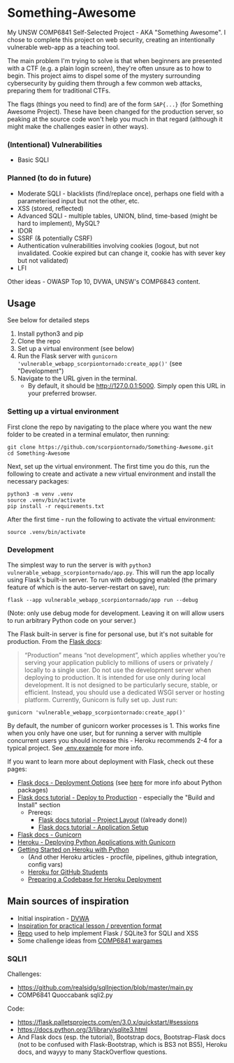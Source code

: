 # Something-Awesome

My UNSW COMP6841 Self-Selected Project - AKA "Something Awesome". I chose to complete this project on web security, creating an intentionally vulnerable web-app as a teaching tool.

The main problem I'm trying to solve is that when beginners are presented with a CTF (e.g. a plain login screen), they're often unsure as to how to begin. This project aims to dispel some of the mystery surrounding cybersecurity by guiding them through a few common web attacks, preparing them for traditional CTFs.

The flags (things you need to find) are of the form `SAP{...}` (for Something Awesome Project). These have been changed for the production server, so peaking at the source code won't help you much in that regard (although it might make the challenges easier in other ways).

### (Intentional) Vulnerabilities

- Basic SQLI

### Planned (to do in future)

- Moderate SQLI - blacklists (find/replace once), perhaps one field with a parameterised input but not the other, etc.
- XSS (stored, reflected)
- Advanced SQLI - multiple tables, UNION, blind, time-based (might be hard to implement), MySQL?
- IDOR
- SSRF (& potentially CSRF)
- Authentication vulnerabilities involving cookies (logout, but not invalidated. Cookie expired but can change it, cookie has with sever key but not validated)
- LFI

Other ideas - OWASP Top 10, DVWA, UNSW's COMP6843 content.

## Usage

See below for detailed steps

1. Install python3 and pip
2. Clone the repo
3. Set up a virtual environment (see below)
4. Run the Flask server with `gunicorn 'vulnerable_webapp_scorpiontornado:create_app()'` (see "Development")
5. Navigate to the URL given in the terminal.
   - By default, it should be http://127.0.0.1:5000. Simply open this URL in your preferred browser.

### Setting up a virtual environment

First clone the repo by navigating to the place where you want the new folder to be created in a terminal emulator, then running:

```
git clone https://github.com/scorpiontornado/Something-Awesome.git
cd Something-Awesome
```

Next, set up the virtual environment. The first time you do this, run the following to create and activate a new virtual environment and install the necessary packages:

```
python3 -m venv .venv
source .venv/bin/activate
pip install -r requirements.txt
```

After the first time - run the following to activate the virtual environment:

```
source .venv/bin/activate
```

### Development
The simplest way to run the server is with `python3 vulnerable_webapp_scorpiontornado/app.py`. This will run the app locally using Flask's built-in server. To run with debugging enabled (the primary feature of which is the auto-server-restart on save), run:
```
flask --app vulnerable_webapp_scorpiontornado/app run --debug
```
(Note: only use debug mode for development. Leaving it on will allow users to run arbitrary Python code on your server.)

The Flask built-in server is fine for personal use, but it's not suitable for production. From the [Flask docs](https://flask.palletsprojects.com/en/2.3.x/deploying/):
> “Production” means “not development”, which applies whether you’re serving your application publicly to millions of users or privately / locally to a single user. Do not use the development server when deploying to production. It is intended for use only during local development. It is not designed to be particularly secure, stable, or efficient.
Instead, you should use a dedicated WSGI server or hosting platform. Currently, Gunicorn is fully set up. Just run:
```
gunicorn 'vulnerable_webapp_scorpiontornado:create_app()'
```
By default, the number of gunicorn worker processes is 1. This works fine when you only have one user, but for running a server with multiple concurrent users you should increase this - Heroku recommends 2-4 for a typical project. See [.env.example](.env.example) for more info.

If you want to learn more about deployment with Flask, check out these pages:
- [Flask docs - Deployment Options](https://flask.palletsprojects.com/en/2.3.x/deploying/) (see [here](https://packaging.python.org/en/latest/tutorials/packaging-projects/) for more info about Python packages)
- [Flask docs tutorial - Deploy to Production](https://flask.palletsprojects.com/en/2.3.x/tutorial/deploy/) - especially the "Build and Install" section
  - Prereqs:
    - [Flask docs tutorial - Project Layout](https://flask.palletsprojects.com/en/3.0.x/tutorial/layout/) ((already done))
    - [Flask docs tutorial - Application Setup](https://flask.palletsprojects.com/en/3.0.x/tutorial/factory/)
- [Flask docs - Gunicorn](https://flask.palletsprojects.com/en/2.3.x/deploying/gunicorn/)
- [Heroku - Deploying Python Applications with Gunicorn](https://devcenter.heroku.com/articles/python-gunicorn)
- [Getting Started on Heroku with Python](https://devcenter.heroku.com/articles/getting-started-with-python)
	- (And other Heroku articles - procfile, pipelines, github integration, config vars)
	- [Heroku for GitHub Students](https://www.heroku.com/github-students)
	- [Preparing a Codebase for Heroku Deployment](https://devcenter.heroku.com/articles/preparing-a-codebase-for-heroku-deployment)

## Main sources of inspiration

- Initial inspiration - [DVWA](https://github.com/digininja/DVWA)
- [Inspiration for practical lesson / prevention format](https://www.hacksplaining.com/exercises/sql-injection)
- [Repo](https://github.com/realsidg/sqlInjection) used to help implement Flask / SQLite3 for SQLI and XSS
- Some challenge ideas from [COMP6841 wargames](https://comp6841.quoccabank.com/challenges)

### SQLI1
Challenges:
- https://github.com/realsidg/sqlInjection/blob/master/main.py
- COMP6841 Quoccabank sqli2.py

Code:
- https://flask.palletsprojects.com/en/3.0.x/quickstart/#sessions
- https://docs.python.org/3/library/sqlite3.html
- And Flask docs (esp. the tutorial), Bootstrap docs, Bootstrap-Flask docs (not to be confused with Flask-Bootstrap, which is BS3 not BS5), Heroku docs, and wayyy to many StackOverflow questions.
